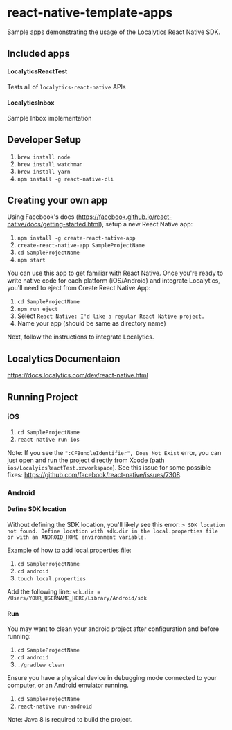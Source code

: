 # react-native-template-apps

Sample apps demonstrating the usage of the Localytics React Native SDK.

## Included apps
#### LocalyticsReactTest
Tests all of `localytics-react-native` APIs
#### LocalyticsInbox
Sample Inbox implementation

## Developer Setup

1. `brew install node`
2. `brew install watchman`
3. `brew install yarn`
4. `npm install -g react-native-cli`

## Creating your own app

Using Facebook's docs (https://facebook.github.io/react-native/docs/getting-started.html), setup a new React Native app:

1. `npm install -g create-react-native-app`
2. `create-react-native-app SampleProjectName`
3. `cd SampleProjectName`
4. `npm start`

You can use this app to get familiar with React Native.
Once you're ready to write native code for each platform (iOS/Android) and integrate Localytics, you'll need to eject from Create React Native App:

1. `cd SampleProjectName`
2. `npm run eject`
3. Select `React Native: I'd like a regular React Native project.`
4. Name your app (should be same as directory name)

Next, follow the instructions to integrate Localytics.

## Localytics Documentaion 
https://docs.localytics.com/dev/react-native.html

## Running Project

### iOS

1. `cd SampleProjectName`
2. `react-native run-ios`

Note: If you see the `":CFBundleIdentifier", Does Not Exist` error, you can just open
and run the project directly from Xcode (path `ios/LocalyicsReactTest.xcworkspace`). See this
issue for some possible fixes: https://github.com/facebook/react-native/issues/7308.

### Android

#### Define SDK location
Without defining the SDK location, you'll likely see this error:
`> SDK location not found. Define location with sdk.dir in the local.properties file or with an ANDROID_HOME environment variable.`

Example of how to add local.properties file:
1. `cd SampleProjectName`
2. `cd android`
3. `touch local.properties`

Add the following line:
`sdk.dir = /Users/YOUR_USERNAME_HERE/Library/Android/sdk`

#### Run

You may want to clean your android project after configuration and before running:

1. `cd SampleProjectName`
2. `cd android`
3. `./gradlew clean`

Ensure you have a physical device in debugging mode connected to your computer, or an Android emulator running.

1. `cd SampleProjectName`
2. `react-native run-android`

Note: Java 8 is required to build the project.
